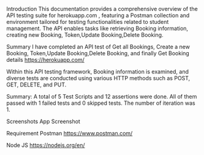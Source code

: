 Introduction
This documentation provides a comprehensive overview of the API testing suite for herokuapp.com , featuring a Postman collection and environment tailored for testing functionalities related to student management. The API enables tasks like retrieving Booking information, creating new Booking, Token,Update Booking,Delete Booking.

Summary
I have completed an API test of Get all Bookings, Create a new Booking, Token,Update Booking,Delete Booking, and finally Get Booking details https://herokuapp.com/

Within this API testing framework, Booking information is examined, and diverse tests are conducted using various HTTP methods such as POST, GET, DELETE, and PUT.

Summary: A total of 5 Test Scripts and 12 assertions were done. All of them passed with 1 failed tests and 0 skipped tests. The number of iteration was 1.

Screenshots
App Screenshot

Requirement
Postman https://www.postman.com/

Node JS https://nodejs.org/en/
